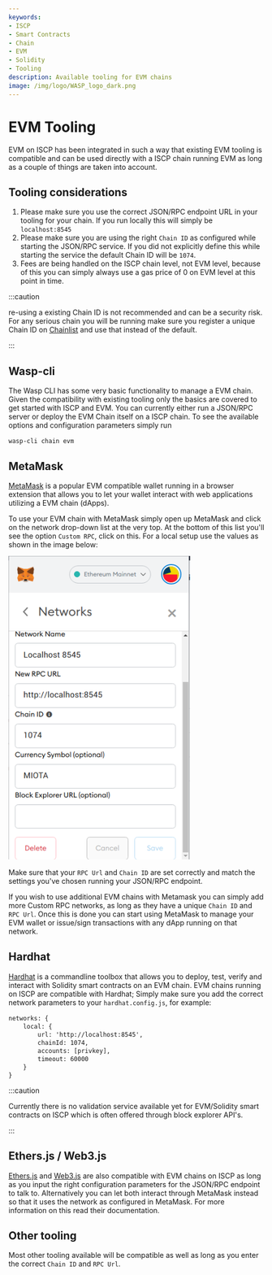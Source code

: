 ```yaml
---
keywords:
- ISCP
- Smart Contracts
- Chain
- EVM
- Solidity
- Tooling
description: Available tooling for EVM chains
image: /img/logo/WASP_logo_dark.png
---
```

# EVM Tooling

EVM on ISCP has been integrated in such a way that existing EVM tooling is compatible and can be used directly with a ISCP chain running EVM as long as a couple of things are taken into account.

## Tooling considerations

 1. Please make sure you use the correct JSON/RPC endpoint URL in your tooling for your chain. If you run locally this will simply be `localhost:8545`
 2. Please make sure you are using the right `Chain ID` as configured while starting the JSON/RPC service. If you did not explicitly define this while starting the service the default Chain ID will be `1074`. 
 3. Fees are being handled on the ISCP chain level, not EVM level, because of this you can simply always use a gas price of 0 on EVM level at this point in time.

:::caution

re-using a existing Chain ID is not recommended and can be a security risk. For any serious chain you will be running make sure you register a unique Chain ID on [Chainlist](https://chainlist.org/) and use that instead of the default.

:::

## Wasp-cli

The Wasp CLI has some very basic functionality to manage a EVM chain. Given the compatibility with existing tooling only the basics are covered to get started with ISCP and EVM. You can currently either run a JSON/RPC server or deploy the EVM Chain itself on a ISCP chain. To see the available options and configuration parameters simply run

```
wasp-cli chain evm
```

## MetaMask

[MetaMask](https://metamask.io/) is a popular EVM compatible wallet running in a browser extension that allows you to let your wallet interact with web applications utilizing a EVM chain (dApps). 

To use your EVM chain with MetaMask simply open up MetaMask and click on the network drop-down list at the very top. At the bottom of this list you'll see the option `Custom RPC`, click on this. For a local setup use the values as shown in the image below:

![MetaMask Network](/img/metamask_network.png)

Make sure that your `RPC Url` and `Chain ID` are set correctly and match the settings you've chosen running your JSON/RPC endpoint.

If you wish to use additional EVM chains with Metamask you can simply add more Custom RPC networks, as long as they have a unique `Chain ID` and `RPC Url`. Once this is done you can start using MetaMask to manage your EVM wallet or issue/sign transactions with any dApp running on that network. 

## Hardhat

[Hardhat](https://hardhat.org/) is a commandline toolbox that allows you to deploy, test, verify and interact with Solidity smart contracts on an EVM chain. EVM chains running on ISCP are compatible with Hardhat; Simply make sure you add the correct network parameters to your `hardhat.config.js`, for example:

```javascript=
networks: {
    local: {
        url: 'http://localhost:8545',
        chainId: 1074,
        accounts: [privkey],
        timeout: 60000
    }
}
```

:::caution

Currently there is no validation service available yet for EVM/Solidity smart contracts on ISCP which is often offered through block explorer API's.

:::


## Ethers.js / Web3.js

[Ethers.js](https://docs.ethers.io/) and [Web3.js](https://web3js.readthedocs.io/) are also compatible with EVM chains on ISCP as long as you input the right configuration parameters for the JSON/RPC endpoint to talk to. Alternatively you can let both interact through MetaMask instead so that it uses the network as configured in MetaMask. For more information on this read their documentation.

## Other tooling

Most other tooling available will be compatible as well as long as you enter the correct `Chain ID` and `RPC Url`. 
